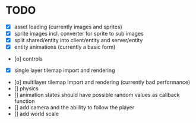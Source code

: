 TODO
===========
- [x] asset loading (currently images and sprites)
- [x] sprite images incl. converter for sprite to sub images
- [x] split shared/entity into client/entity and server/entity
- [x] entity animations (currently a basic form)
- [o] controls
- [x] single layer tilemap import and rendering
- [o] multilayer tilemap import and rendering (currently bad performance)
- [] physics
- [] animation states should have possible random values as callback function
- [] add camera and the abillity to follow the player
- [] add world scale